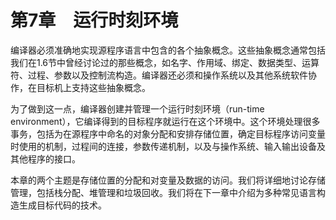    

# 第7章　运行时刻环境

编译器必须准确地实现源程序语言中包含的各个抽象概念。这些抽象概念通常包括我们在1.6节中曾经讨论过的那些概念，如名字、作用域、绑定、数据类型、运算符、过程、参数以及控制流构造。编译器还必须和操作系统以及其他系统软件协作，在目标机上支持这些抽象概念。

为了做到这一点，编译器创建并管理一个运行时刻环境（run-time environment），它编译得到的目标程序就运行在这个环境中。这个环境处理很多事务，包括为在源程序中命名的对象分配和安排存储位置，确定目标程序访问变量时使用的机制，过程间的连接，参数传递机制，以及与操作系统、输入输出设备及其他程序的接口。

本章的两个主题是存储位置的分配和对变量及数据的访问。我们将详细地讨论存储管理，包括栈分配、堆管理和垃圾回收。我们将在下一章中介绍为多种常见语言构造生成目标代码的技术。